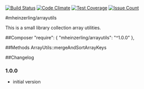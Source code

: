 [![Build Status](https://travis-ci.org/mheinzerling/php-arrayutils.svg?branch=master)](https://travis-ci.org/mheinzerling/php-arrayutils) [![Code Climate](https://codeclimate.com/github/mheinzerling/php-arrayutils/badges/gpa.svg)](https://codeclimate.com/github/mheinzerling/php-arrayutils) [![Test Coverage](https://codeclimate.com/github/mheinzerling/php-arrayutils/badges/coverage.svg)](https://codeclimate.com/github/mheinzerling/php-arrayutils/coverage) [![Issue Count](https://codeclimate.com/github/mheinzerling/php-arrayutils/badges/issue_count.svg)](https://codeclimate.com/github/mheinzerling/php-arrayutils) 

#mheinzerling/arrayutils

This is a small library collection array utilities. 

##Composer
    "require": {
        "mheinzerling/arrayutils": "^1.0.0"
    },
    
##Methods
    ArrayUtils::mergeAndSortArrayKeys
    
##Changelog

### 1.0.0
* initial version 